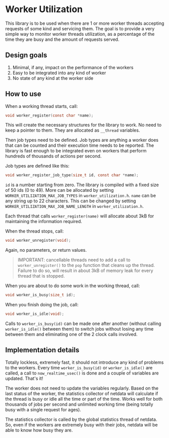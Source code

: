 # Worker Utilization

This library is to be used when there are 1 or more worker threads accepting requests
of some kind and servicing them. The goal is to provide a very simple way to monitor
worker threads utilization, as a percentage of the time they are busy and the amount
of requests served.

## Design goals

1. Minimal, if any, impact on the performance of the workers
2. Easy to be integrated into any kind of worker
3. No state of any kind at the worker side

## How to use

When a working thread starts, call:

```c
void worker_register(const char *name);
```

This will create the necessary structures for the library to work.
No need to keep a pointer to them. They are allocated as `__thread` variables.

Then job types need to be defined. Job types are anything a worker does that can be
counted and their execution time needs to be reported. The library is fast enough to
be integrated even on workers that perform hundreds of thousands of actions per second.

Job types are defined like this:

```c
void worker_register_job_type(size_t id, const char *name);
```

`id` is a number starting from zero. The library is compiled with a fixed size of 50
ids (0 to 49). More can be allocated by setting `WORKER_UTILIZATION_MAX_JOB_TYPES` in
`worker_utilization.h`. `name` can be any string up to 22 characters. This can be
changed by setting `WORKER_UTILIZATION_MAX_JOB_NAME_LENGTH` in `worker_utilization.h`.

Each thread that calls `worker_register(name)` will allocate about 3kB for maintaining
the information required.

When the thread stops, call:

```c
void worker_unregister(void);
```

Again, no parameters, or return values.

> IMPORTANT: cancellable threads need to add a call to `worker_unregister()` to the
> `pop` function that cleans up the thread. Failure to do so, will result in about
> 3kB of memory leak for every thread that is stopped.

When you are about to do some work in the working thread, call:

```c
void worker_is_busy(size_t id);
```

When you finish doing the job, call:

```c
void worker_is_idle(void);
```

Calls to `worker_is_busy(id)` can be made one after another (without calling
`worker_is_idle()` between them) to switch jobs without losing any time between
them and eliminating one of the 2 clock calls involved.

## Implementation details

Totally lockless, extremely fast, it should not introduce any kind of problems to the
workers. Every time `worker_is_busy(id)` or `worker_is_idle()` are called, a call to
`now_realtime_usec()` is done and a couple of variables are updated. That's it!

The worker does not need to update the variables regularly. Based on the last status
of the worker, the statistics collector of netdata will calculate if the thread is
busy or idle all the time or part of the time. Works well for both thousands of jobs
per second and unlimited working time (being totally busy with a single request for
ages).

The statistics collector is called by the global statistics thread of netdata. So,
even if the workers are extremely busy with their jobs, netdata will be able to know
how busy they are.
